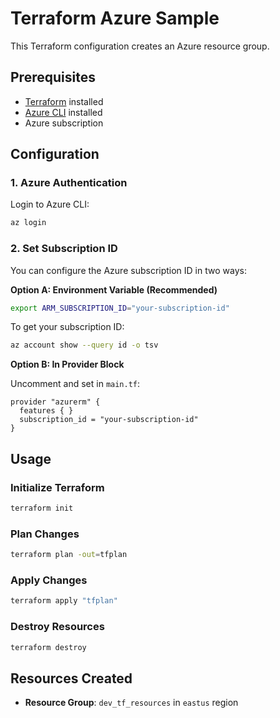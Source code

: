 # Terraform Azure Sample

This Terraform configuration creates an Azure resource group.

## Prerequisites

- [Terraform](https://www.terraform.io/downloads.html) installed
- [Azure CLI](https://docs.microsoft.com/en-us/cli/azure/install-azure-cli) installed
- Azure subscription

## Configuration

### 1. Azure Authentication

Login to Azure CLI:
```bash
az login
```

### 2. Set Subscription ID

You can configure the Azure subscription ID in two ways:

**Option A: Environment Variable (Recommended)**
```bash
export ARM_SUBSCRIPTION_ID="your-subscription-id"
```

To get your subscription ID:
```bash
az account show --query id -o tsv
```

**Option B: In Provider Block**

Uncomment and set in `main.tf`:
```hcl
provider "azurerm" {
  features { }
  subscription_id = "your-subscription-id"
}
```

## Usage

### Initialize Terraform
```bash
terraform init
```

### Plan Changes
```bash
terraform plan -out=tfplan
```

### Apply Changes
```bash
terraform apply "tfplan"
```

### Destroy Resources
```bash
terraform destroy
```

## Resources Created

- **Resource Group**: `dev_tf_resources` in `eastus` region